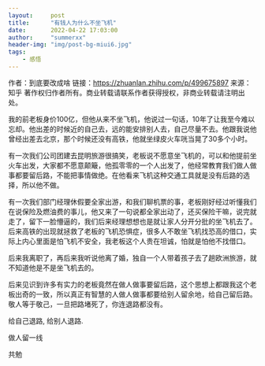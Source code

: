 ```yaml
---
layout:     post
title:      "有钱人为什么不坐飞机"
date:       2022-04-22 17:03:00
author:     "summerxx"
header-img: "img/post-bg-miui6.jpg"
tags:
    - 感悟
---
```


作者：到底要改成啥
链接：https://zhuanlan.zhihu.com/p/499675897
来源：知乎
著作权归作者所有。商业转载请联系作者获得授权，非商业转载请注明出处。



我的前老板身价100亿，但他从来不坐飞机，他说过一句话，10年了让我至今难以忘却。他出差的时候近的自己去，远的能安排别人去，自己尽量不去。他跟我说他曾经出差去北京，那个时候还没有高铁，他就坐绿皮火车咣当晃了30多个小时。



有一次我们公司团建去昆明旅游很搞笑，老板说不愿意坐飞机的，可以和他提前坐火车出发，大家都不愿意颠簸，他孤零零的一个人出发了，他经常教育我们做人做事都要留后路，不能把事情做绝。在他看来飞机这种交通工具就是没有后路的选择，所以他不做。



有一次我们部门经理休假要全家出游，和我们聊机票的事，老板刚好经过听懂我们在说保险及燃油费的事儿，他又来了一句说都全家出动了，还买保险干嘛，说完就走了，留下一脸懵逼的，我们后来经理想想也是就让家人分开分批的坐飞机去了。后来高铁的出现就拯救了老板的飞机恐惧症，很多人不敢坐飞机找恐高的借口，实际上内心里面是怕飞机不安全，我老板这个人贵在坦诚，怕就是怕他不找借口。



后来我离职了，再后来我听说他离了婚，独自一个人带着孩子去了趟欧洲旅游，就不知道他是不是坐飞机去的。



后来见识到许多有实力的老板竟然在做人做事要留后路，这个思想上都跟我这个老板出奇的一致，所以真正有智慧的人做人做事都要给别人留余地，给自己留后路。敬人等于敬己，一旦把路堵死了，你连退路都没有。



给自己退路,  给别人退路.

做人留一线

共勉